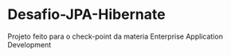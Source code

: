 # Desafio-JPA-Hibernate
Projeto feito para o check-point da materia Enterprise Application Development
